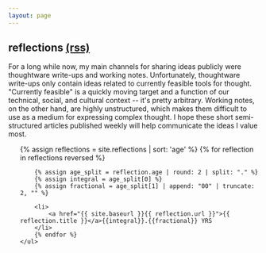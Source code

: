 ```yaml
---
layout: page
---
```


## reflections [(rss)](/reflections/feed.xml)

For a long while now, my main channels for sharing ideas publicly were thoughtware write-ups and working notes. Unfortunately, thoughtware write-ups only contain ideas related to currently feasible tools for thought. "Currently feasible" is a quickly moving target and a function of our technical, social, and cultural context -- it's pretty arbitrary. Working notes, on the other hand, are highly unstructured, which makes them difficult to use as a medium for expressing complex thought. I hope these short semi-structured articles published weekly will help communicate the ideas I value most.

<div class="posts" id="Blog">
    <ul>
        {% assign reflections = site.reflections | sort: 'age' %}
        {% for reflection in reflections reversed %}

        {% assign age_split = reflection.age | round: 2 | split: "." %}
        {% assign integral = age_split[0] %}
        {% assign fractional = age_split[1] | append: "00" | truncate: 2, "" %}

        <li>
            <a href="{{ site.baseurl }}{{ reflection.url }}">{{ reflection.title }}</a>{{integral}}.{{fractional}} YRS
        </li>
        {% endfor %}
    </ul>
</div>
